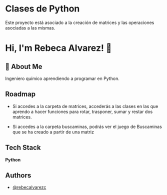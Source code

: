 # Clases de Python

Este proyecto está asociado a la creación de matrices y las operaciones asociadas a las mismas.

# Hi, I'm Rebeca Alvarez! 👋

## 🚀 About Me

Ingeniero químico aprendiendo a programar en Python. 

## Roadmap

- Si accedes a la carpeta de matrices, accederás a las clases en las que aprendo a hacer funciones para rotar, trasponer, sumar y restar dos matrices.

- Si accedes a la carpeta buscaminas, podrás ver el juego de Buscaminas que se ha creado a partir de una matriz

## Tech Stack

**Python**

## Authors

- [@rebecalvarezc](https://www.github.com/rebecalvarezc)

  
